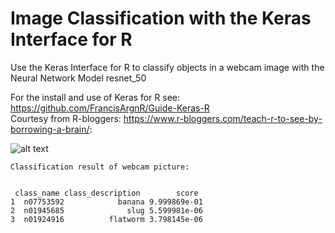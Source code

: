 # Image Classification with the Keras Interface for R

Use the Keras Interface for R to classify objects in a webcam image with the Neural Network Model resnet_50 <br>

For the install and use of Keras for R see:  https://github.com/FrancisArgnR/Guide-Keras-R <br>
Courtesy from R-bloggers: https://www.r-bloggers.com/teach-r-to-see-by-borrowing-a-brain/:
    
    
    
   ![alt text](https://i1.wp.com/blog.ephorie.de/wp-content/uploads/2019/06/WIN_20180624_20_08_13_Pro-300x225.jpg?resize=300%2C225)

    Classification result of webcam picture:


     class_name class_description        score
    1  n07753592            banana 9.999869e-01
    2  n01945685              slug 5.599981e-06
    3  n01924916          flatworm 3.798145e-06